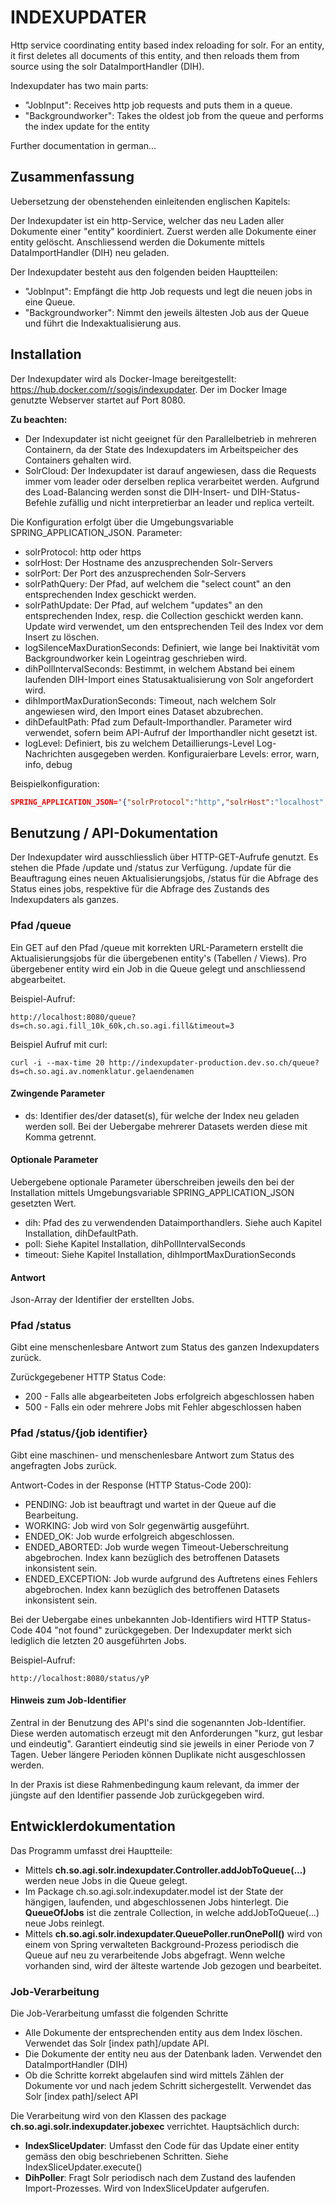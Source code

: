 # INDEXUPDATER

Http service coordinating entity based index reloading for solr. For an entity, it first deletes all documents of this entity, and then reloads them from source using the solr DataImportHandler (DIH).

Indexupdater has two main parts:
* "JobInput": Receives http job requests and puts them in a queue.
* "Backgroundworker": Takes the oldest job from the queue and performs the index update for the entity

Further documentation in german...

## Zusammenfassung

Uebersetzung der obenstehenden einleitenden englischen Kapitels:

Der Indexupdater ist ein http-Service, welcher das neu Laden aller Dokumente einer "entity" koordiniert. Zuerst werden alle Dokumente einer entity gelöscht. Anschliessend werden die Dokumente mittels DataImportHandler (DIH) neu geladen. 

Der Indexupdater besteht aus den folgenden beiden Hauptteilen:
* "JobInput": Empfängt die http Job requests und legt die neuen jobs in eine Queue.
* "Backgroundworker": Nimmt den jeweils ältesten Job aus der Queue und führt die Indexaktualisierung aus.

## Installation

Der Indexupdater wird als Docker-Image bereitgestellt: https://hub.docker.com/r/sogis/indexupdater. Der im Docker Image genutzte Webserver startet auf Port 8080.

**Zu beachten:** 
* Der Indexupdater ist nicht geeignet für den Parallelbetrieb in mehreren Containern, da der State des Indexupdaters im Arbeitspeicher des Containers gehalten wird.
* SolrCloud: Der Indexupdater ist darauf angewiesen, dass die Requests immer vom leader oder derselben replica verarbeitet werden. Aufgrund des Load-Balancing werden sonst die DIH-Insert- und DIH-Status-Befehle zufällig und nicht interpretierbar an leader und replica verteilt. 
  

Die Konfiguration erfolgt über die Umgebungsvariable SPRING\_APPLICATION\_JSON. Parameter:
* solrProtocol: http oder https
* solrHost: Der Hostname des anzusprechenden Solr-Servers
* solrPort: Der Port des anzusprechenden Solr-Servers
* solrPathQuery: Der Pfad, auf welchem die "select count" an den entsprechenden Index geschickt werden.
* solrPathUpdate: Der Pfad, auf welchem "updates" an den entsprechenden Index, resp. die Collection geschickt werden kann. Update wird verwendet, um den entsprechenden Teil des Index vor dem Insert zu löschen.
* logSilenceMaxDurationSeconds: Definiert, wie lange bei Inaktivität vom Backgroundworker kein Logeintrag geschrieben wird.
* dihPollIntervalSeconds: Bestimmt, in welchem Abstand bei einem laufenden DIH-Import eines Statusaktualisierung von Solr angefordert wird.
* dihImportMaxDurationSeconds: Timeout, nach welchem Solr angewiesen wird, den Import eines Dataset abzubrechen.
* dihDefaultPath: Pfad zum Default-Importhandler. Parameter wird verwendet, sofern beim API-Aufruf der Importhandler nicht gesetzt ist.
* logLevel: Definiert, bis zu welchem Detaillierungs-Level Log-Nachrichten ausgegeben werden. Konfiguraierbare Levels: error, warn, info, debug

Beispielkonfiguration:

```json
SPRING_APPLICATION_JSON='{"solrProtocol":"http","solrHost":"localhost","solrPort":8983,"solrPathQuery":"solr/gdi/select","solrPathUpdate":"solr/gdi/update","logSilenceMaxDurationSeconds":5,"dihPollIntervalSeconds":2,"dihImportMaxDurationSeconds":120,"dihDefaultPath":"solr/gdi/dih","logLevel":"info"}'
```

## Benutzung / API-Dokumentation

Der Indexupdater wird ausschliesslich über HTTP-GET-Aufrufe genutzt. Es stehen die Pfade /update und /status zur Verfügung. /update für die Beauftragung eines neuen Aktualisierungsjobs, /status für die Abfrage des Status eines jobs, respektive für die Abfrage des Zustands des Indexupdaters als ganzes.

### Pfad /queue

Ein GET auf den Pfad /queue mit korrekten URL-Parametern erstellt die Aktualisierungsjobs für die übergebenen entity's (Tabellen / Views). Pro übergebener entity wird ein Job in die Queue gelegt und anschliessend abgearbeitet.

Beispiel-Aufruf:

``` http
http://localhost:8080/queue?ds=ch.so.agi.fill_10k_60k,ch.so.agi.fill&timeout=3
```

Beispiel Aufruf mit curl:

```
curl -i --max-time 20 http://indexupdater-production.dev.so.ch/queue?ds=ch.so.agi.av.nomenklatur.gelaendenamen
```

#### Zwingende Parameter
* ds: Identifier des/der dataset(s), für welche der Index neu geladen werden soll. Bei der Uebergabe mehrerer Datasets werden diese mit Komma getrennt.


#### Optionale Parameter

Uebergebene optionale Parameter überschreiben jeweils den bei der Installation mittels Umgebungsvariable SPRING\_APPLICATION\_JSON gesetzten Wert.
* dih: Pfad des zu verwendenden Dataimporthandlers. Siehe auch Kapitel Installation, dihDefaultPath.
* poll: Siehe Kapitel Installation, dihPollIntervalSeconds
* timeout: Siehe Kapitel Installation, dihImportMaxDurationSeconds

#### Antwort

Json-Array der Identifier der erstellten Jobs.

### Pfad /status

Gibt eine menschenlesbare Antwort zum Status des ganzen Indexupdaters zurück.

Zurückgegebener HTTP Status Code:
* 200 - Falls alle abgearbeiteten Jobs erfolgreich abgeschlossen haben
* 500 - Falls ein oder mehrere Jobs mit Fehler abgeschlossen haben

### Pfad /status/{job identifier}

Gibt eine maschinen- und menschenlesbare Antwort zum Status des angefragten Jobs zurück.

Antwort-Codes in der Response (HTTP Status-Code 200):
* PENDING: Job ist beauftragt und wartet in der Queue auf die Bearbeitung. 
* WORKING: Job wird von Solr gegenwärtig ausgeführt.
* ENDED_OK: Job wurde erfolgreich abgeschlossen.
* ENDED_ABORTED: Job wurde wegen Timeout-Ueberschreitung abgebrochen. Index kann bezüglich des betroffenen Datasets inkonsistent sein.
* ENDED_EXCEPTION: Job wurde aufgrund des Auftretens eines Fehlers abgebrochen. Index kann bezüglich des betroffenen Datasets inkonsistent sein.

Bei der Uebergabe eines unbekannten Job-Identifiers wird HTTP Status-Code 404 "not found" zurückgegeben. Der Indexupdater merkt sich lediglich die letzten 20 ausgeführten Jobs. 

Beispiel-Aufruf:

```
http://localhost:8080/status/yP
```

#### Hinweis zum Job-Identifier

Zentral in der Benutzung des API's sind die sogenannten Job-Identifier. Diese werden automatisch erzeugt mit den Anforderungen "kurz, gut lesbar und eindeutig". Garantiert eindeutig sind sie jeweils in einer Periode von 7 Tagen. Ueber längere Perioden können Duplikate nicht ausgeschlossen werden.

In der Praxis ist diese Rahmenbedingung kaum relevant, da immer der jüngste auf den Identifier passende Job zurückgegeben wird. 

## Entwicklerdokumentation

Das Programm umfasst drei Hauptteile:
* Mittels **ch.so.agi.solr.indexupdater.Controller.addJobToQueue(...)** werden neue Jobs in die Queue gelegt.
* Im Package ch.so.agi.solr.indexupdater.model ist der State der hängigen, laufenden, und abgeschlossenen Jobs hinterlegt. Die **QueueOfJobs** ist die zentrale Collection, in welche addJobToQueue(...) neue Jobs reinlegt.
* Mittels **ch.so.agi.solr.indexupdater.QueuePoller.runOnePoll()** wird von einem von Spring verwalteten Background-Prozess periodisch die Queue auf neu zu verarbeitende Jobs abgefragt. Wenn welche vorhanden sind, wird der älteste wartende Job gezogen und bearbeitet.

### Job-Verarbeitung

Die Job-Verarbeitung umfasst die folgenden Schritte
* Alle Dokumente der entsprechenden entity aus dem Index löschen. Verwendet das Solr [index path]/update API.
* Die Dokumente der entity neu aus der Datenbank laden. Verwendet den DataImportHandler (DIH)
* Ob die Schritte korrekt abgelaufen sind wird mittels Zählen der Dokumente vor und nach jedem Schritt sichergestellt. Verwendet das Solr [index path]/select API

Die Verarbeitung wird von den Klassen des package **ch.so.agi.solr.indexupdater.jobexec** verrichtet. Hauptsächlich durch:
* **IndexSliceUpdater**: Umfasst den Code für das Update einer entity gemäss den obig beschriebenen Schritten. Siehe IndexSliceUpdater.execute()
* **DihPoller**: Fragt Solr periodisch nach dem Zustand des laufenden Import-Prozesses. Wird von IndexSliceUpdater aufgerufen.







